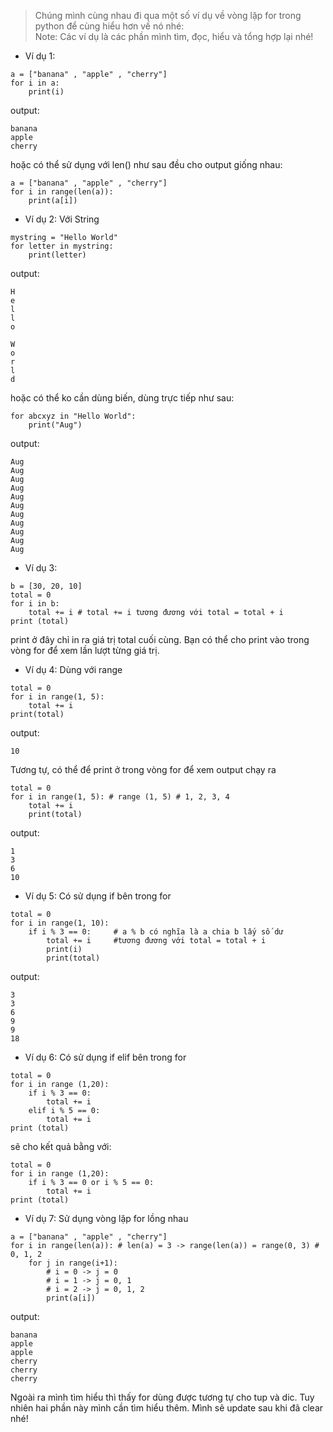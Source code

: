 > Chúng mình cùng nhau đi qua một số ví dụ về vòng lặp for trong python để cùng hiểu hơn về nó nhé:
> <br>Note: Các ví dụ là các phần mình tìm, đọc, hiểu và tổng hợp lại nhé!

* Ví dụ 1: 
```
a = ["banana" , "apple" , "cherry"]
for i in a: 
    print(i)
```
output: 
```
banana
apple
cherry
```
hoặc có thể sử dụng với len() như sau đều cho output giống nhau:
```
a = ["banana" , "apple" , "cherry"]
for i in range(len(a)): 
    print(a[i])
```
* Ví dụ 2: Với String
```
mystring = "Hello World"
for letter in mystring:
    print(letter)
```
output: 
```
H
e
l
l
o
 
W
o
r
l
d
```
hoặc có thể ko cần dùng biến, dùng trực tiếp như sau: 
```
for abcxyz in "Hello World":
    print("Aug")
```
output:
```
Aug
Aug
Aug
Aug
Aug
Aug
Aug
Aug
Aug
Aug
Aug
```
* Ví dụ 3: 
```
b = [30, 20, 10]
total = 0 
for i in b:
    total += i # total += i tương đương với total = total + i
print (total)
```
print ở đây chỉ in ra giá trị total cuối cùng. Bạn có thể cho print vào trong vòng for để xem lần lượt từng giá trị. 
* Ví dụ 4: Dùng với range
```
total = 0
for i in range(1, 5):
    total += i
print(total)
```
output:
```
10
```
Tương tự, có thể để print ở trong vòng for để xem output chạy ra
```
total = 0
for i in range(1, 5): # range (1, 5) # 1, 2, 3, 4
    total += i
	print(total)
```
output: 
```
1
3
6
10
```
* Ví dụ 5: Có sử dụng if bên trong for
```
total = 0
for i in range(1, 10): 
    if i % 3 == 0:     # a % b có nghĩa là a chia b lấy số dư
        total += i     #tương đương với total = total + i
        print(i)
        print(total)
```
output: 
```
3
3
6
9
9
18
```
* Ví dụ 6: Có sử dụng if elif bên trong for
```
total = 0
for i in range (1,20):
    if i % 3 == 0:
        total += i
    elif i % 5 == 0:
        total += i
print (total)
```
sẽ cho kết quả bằng với: 
```
total = 0
for i in range (1,20):
    if i % 3 == 0 or i % 5 == 0:
        total += i
print (total)
```
* Ví dụ 7: Sử dụng vòng lặp for lồng nhau
```
a = ["banana" , "apple" , "cherry"]
for i in range(len(a)): # len(a) = 3 -> range(len(a)) = range(0, 3) # 0, 1, 2
    for j in range(i+1):
        # i = 0 -> j = 0
        # i = 1 -> j = 0, 1
        # i = 2 -> j = 0, 1, 2
        print(a[i])
```
output: 
```
banana
apple
apple
cherry
cherry
cherry
```
Ngoài ra mình tìm hiểu thì thấy for dùng được tương tự cho tup và dic. Tuy nhiên hai phần này mình cần tìm hiểu thêm. Mình sẽ update sau khi đã clear nhé!